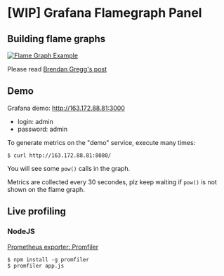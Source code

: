 # [WIP] Grafana Flamegraph Panel

## Building flame graphs

[![Flame Graph Example](https://media.giphy.com/media/l41JMjBaxrZw1bqpi/giphy.gif)](http://spiermar.github.io/d3-flame-graph/)

Please read [Brendan Gregg's post](http://www.brendangregg.com/flamegraphs.html)

## Demo

Grafana demo: http://163.172.88.81:3000
- login: admin
- password: admin

To generate metrics on the "demo" service, execute many times:

```
$ curl http://163.172.88.81:8080/
```

You will see some `pow()` calls in the graph.

Metrics are collected every 30 secondes, plz keep waiting if `pow()` is not shown on the flame graph.

## Live profiling

### NodeJS

[Prometheus exporter: Promfiler](github.com/samber/node-promfiler)

```
$ npm install -g promfiler
$ promfiler app.js
```
